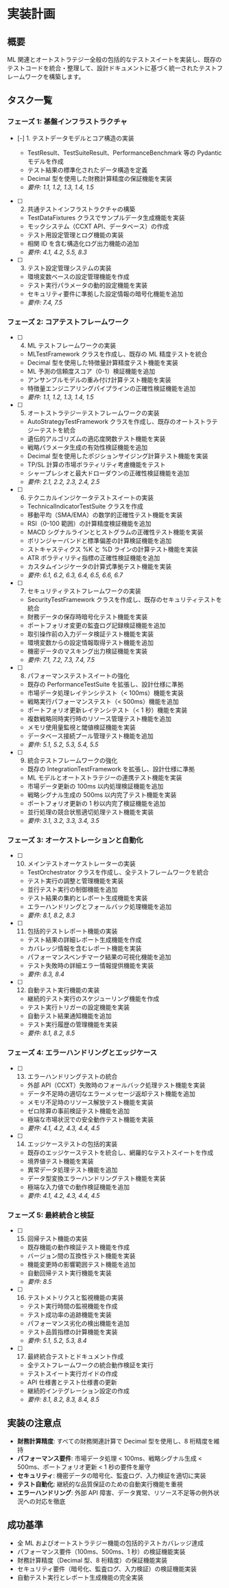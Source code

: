 # 実装計画

## 概要

ML 関連とオートストラテジー全般の包括的なテストスイートを実装し、既存のテストコードを統合・整理して、設計ドキュメントに基づく統一されたテストフレームワークを構築します。

## タスク一覧

### フェーズ 1: 基盤インフラストラクチャ

- [-] 1. テストデータモデルとコア構造の実装

  - TestResult、TestSuiteResult、PerformanceBenchmark 等の Pydantic モデルを作成
  - テスト結果の標準化されたデータ構造を定義
  - Decimal 型を使用した財務計算精度の保証機能を実装
  - _要件: 1.1, 1.2, 1.3, 1.4, 1.5_

- [ ] 2. 共通テストインフラストラクチャの構築

  - TestDataFixtures クラスでサンプルデータ生成機能を実装
  - モックシステム（CCXT API、データベース）の作成
  - テスト用設定管理とログ機能の実装
  - 相関 ID を含む構造化ログ出力機能の追加
  - _要件: 4.1, 4.2, 5.5, 8.3_

- [ ] 3. テスト設定管理システムの実装
  - 環境変数ベースの設定管理機能を作成
  - テスト実行パラメータの動的設定機能を実装
  - セキュリティ要件に準拠した設定情報の暗号化機能を追加
  - _要件: 7.4, 7.5_

### フェーズ 2: コアテストフレームワーク

- [ ] 4. ML テストフレームワークの実装

  - MLTestFramework クラスを作成し、既存の ML 精度テストを統合
  - Decimal 型を使用した特徴量計算精度テスト機能を実装
  - ML 予測の信頼度スコア（0-1）検証機能を追加
  - アンサンブルモデルの重み付け計算テスト機能を実装
  - 特徴量エンジニアリングパイプラインの正確性検証機能を追加
  - _要件: 1.1, 1.2, 1.3, 1.4, 1.5_

- [ ] 5. オートストラテジーテストフレームワークの実装

  - AutoStrategyTestFramework クラスを作成し、既存のオートストラテジーテストを統合
  - 遺伝的アルゴリズムの適応度関数テスト機能を実装
  - 戦略パラメータ生成の有効性検証機能を追加
  - Decimal 型を使用したポジションサイジング計算テスト機能を実装
  - TP/SL 計算の市場ボラティリティ考慮機能をテスト
  - シャープレシオと最大ドローダウンの正確性検証機能を追加
  - _要件: 2.1, 2.2, 2.3, 2.4, 2.5_

- [ ] 6. テクニカルインジケータテストスイートの実装

  - TechnicalIndicatorTestSuite クラスを作成
  - 移動平均（SMA/EMA）の数学的正確性テスト機能を実装
  - RSI（0-100 範囲）の計算精度検証機能を追加
  - MACD シグナルラインとヒストグラムの正確性テスト機能を実装
  - ボリンジャーバンドと標準偏差の計算検証機能を追加
  - ストキャスティクス %K と %D ラインの計算テスト機能を実装
  - ATR ボラティリティ指標の正確性検証機能を追加
  - カスタムインジケータの計算式準拠テスト機能を実装
  - _要件: 6.1, 6.2, 6.3, 6.4, 6.5, 6.6, 6.7_

- [ ] 7. セキュリティテストフレームワークの実装

  - SecurityTestFramework クラスを作成し、既存のセキュリティテストを統合
  - 財務データの保存時暗号化テスト機能を実装
  - ポートフォリオ変更の監査ログ記録検証機能を追加
  - 取引操作前の入力データ検証テスト機能を実装
  - 環境変数からの設定情報取得テスト機能を追加
  - 機密データのマスキング出力検証機能を実装
  - _要件: 7.1, 7.2, 7.3, 7.4, 7.5_

- [ ] 8. パフォーマンステストスイートの強化

  - 既存の PerformanceTestSuite を拡張し、設計仕様に準拠
  - 市場データ処理レイテンシテスト（< 100ms）機能を実装
  - 戦略実行パフォーマンステスト（< 500ms）機能を追加
  - ポートフォリオ更新レイテンシテスト（< 1 秒）機能を実装
  - 複数戦略同時実行時のリソース管理テスト機能を追加
  - メモリ使用量監視と閾値検証機能を実装
  - データベース接続プール管理テスト機能を追加
  - _要件: 5.1, 5.2, 5.3, 5.4, 5.5_

- [ ] 9. 統合テストフレームワークの強化
  - 既存の IntegrationTestFramework を拡張し、設計仕様に準拠
  - ML モデルとオートストラテジーの連携テスト機能を実装
  - 市場データ更新の 100ms 以内処理検証機能を追加
  - 戦略シグナル生成の 500ms 以内完了テスト機能を実装
  - ポートフォリオ更新の 1 秒以内完了検証機能を追加
  - 並行処理の競合状態適切処理テスト機能を実装
  - _要件: 3.1, 3.2, 3.3, 3.4, 3.5_

### フェーズ 3: オーケストレーションと自動化

- [ ] 10. メインテストオーケストレーターの実装

  - TestOrchestrator クラスを作成し、全テストフレームワークを統合
  - テスト実行の調整と管理機能を実装
  - 並行テスト実行の制御機能を追加
  - テスト結果の集約とレポート生成機能を実装
  - エラーハンドリングとフォールバック処理機能を追加
  - _要件: 8.1, 8.2, 8.3_

- [ ] 11. 包括的テストレポート機能の実装

  - テスト結果の詳細レポート生成機能を作成
  - カバレッジ情報を含むレポート機能を実装
  - パフォーマンスベンチマーク結果の可視化機能を追加
  - テスト失敗時の詳細エラー情報提供機能を実装
  - _要件: 8.3, 8.4_

- [ ] 12. 自動テスト実行機能の実装
  - 継続的テスト実行のスケジューリング機能を作成
  - テスト実行トリガーの設定機能を実装
  - 自動テスト結果通知機能を追加
  - テスト実行履歴の管理機能を実装
  - _要件: 8.1, 8.2, 8.5_

### フェーズ 4: エラーハンドリングとエッジケース

- [ ] 13. エラーハンドリングテストの統合

  - 外部 API（CCXT）失敗時のフォールバック処理テスト機能を実装
  - データ不足時の適切なエラーメッセージ返却テスト機能を追加
  - メモリ不足時のリソース解放テスト機能を実装
  - ゼロ除算の事前検証テスト機能を追加
  - 極端な市場状況での安全動作テスト機能を実装
  - _要件: 4.1, 4.2, 4.3, 4.4, 4.5_

- [ ] 14. エッジケーステストの包括的実装
  - 既存のエッジケーステストを統合し、網羅的なテストスイートを作成
  - 境界値テスト機能を実装
  - 異常データ処理テスト機能を追加
  - データ型変換エラーハンドリングテスト機能を実装
  - 極端な入力値での動作検証機能を追加
  - _要件: 4.1, 4.2, 4.3, 4.4, 4.5_

### フェーズ 5: 最終統合と検証

- [ ] 15. 回帰テスト機能の実装

  - 既存機能の動作検証テスト機能を作成
  - バージョン間の互換性テスト機能を実装
  - 機能変更時の影響範囲テスト機能を追加
  - 自動回帰テスト実行機能を実装
  - _要件: 8.5_

- [ ] 16. テストメトリクスと監視機能の実装

  - テスト実行時間の監視機能を作成
  - テスト成功率の追跡機能を実装
  - パフォーマンス劣化の検出機能を追加
  - テスト品質指標の計算機能を実装
  - _要件: 5.1, 5.2, 5.3, 8.4_

- [ ] 17. 最終統合テストとドキュメント作成
  - 全テストフレームワークの統合動作検証を実行
  - テストスイート実行ガイドの作成
  - API 仕様書とテスト仕様書の更新
  - 継続的インテグレーション設定の作成
  - _要件: 8.1, 8.2, 8.3, 8.4, 8.5_

## 実装の注意点

- **財務計算精度**: すべての財務関連計算で Decimal 型を使用し、8 桁精度を維持
- **パフォーマンス要件**: 市場データ処理 < 100ms、戦略シグナル生成 < 500ms、ポートフォリオ更新 < 1 秒の要件を厳守
- **セキュリティ**: 機密データの暗号化、監査ログ、入力検証を適切に実装
- **テスト自動化**: 継続的な品質保証のための自動実行機能を重視
- **エラーハンドリング**: 外部 API 障害、データ異常、リソース不足等の例外状況への対応を徹底

## 成功基準

- 全 ML およびオートストラテジー機能の包括的テストカバレッジ達成
- パフォーマンス要件（100ms、500ms、1 秒）の検証機能実装
- 財務計算精度（Decimal 型、8 桁精度）の保証機能実装
- セキュリティ要件（暗号化、監査ログ、入力検証）の検証機能実装
- 自動テスト実行とレポート生成機能の完全実装
